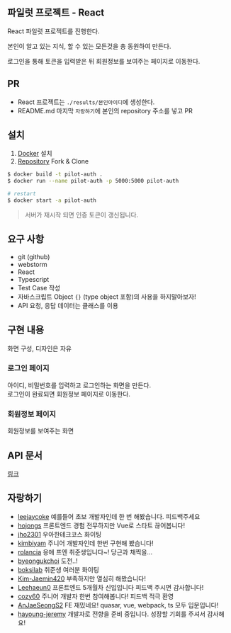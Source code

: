 ## 파일럿 프로젝트 - React

React 파일럿 프로젝트를 진행한다.

본인이 알고 있는 지식, 할 수 있는 모든것을 총 동원하여 만든다.

로그인을 통해 토큰을 입력받은 뒤 회원정보를 보여주는 페이지로 이동한다.

## PR

- React 프로젝트는 `./results/본인아이디`에 생성한다.
- README.md 마지막 `자랑하기`에 본인의 repository 주소를 넣고 PR

## 설치

1. [Docker](https://www.docker.com/) 설치
2. [Repository](https://github.com/leejaycoke/pilot-auth) Fork & Clone

```bash
$ docker build -t pilot-auth .
$ docker run --name pilot-auth -p 5000:5000 pilot-auth

# restart
$ docker start -a pilot-auth
```

> 서버가 재시작 되면 인증 토큰이 갱신됩니다.

## 요구 사항

- git (github)
- webstorm
- React
- Typescript
- Test Case 작성
- 자바스크립트 Object `{}` (type object 포함)의 사용을 하지말아보자!
- API 요청, 응답 데이터는 클래스를 이용

## 구현 내용

화면 구성, 디자인은 자유

### 로그인 페이지

아이디, 비밀번호를 입력하고 로그인하는 화면을 만든다.  
로그인이 완료되면 회원정보 페이지로 이동한다.

### 회원정보 페이지

회원정보를 보여주는 화면

## API 문서

[링크](https://github.com/leejaycoke/pilot-react/blob/master/API.md)

## 자랑하기

- [leejaycoke](https://github.com/leejaycoke/pilot-react/tree/main/results/hodolman) 예를들어 초보 개발자인데 한 번 해봤습니다. 피드백주세요
- [hojongs](https://github.com/leejaycoke/pilot-react/tree/main/results/hojongs) 프론트엔드 경험 전무하지만 Vue로 스타트 끊어봅니다!
- [jho2301](https://github.com/leejaycoke/pilot-react/tree/main/results/jho2301) 우아한테크코스 화이팅
- [kimbiyam](https://github.com/leejaycoke/pilot-react/tree/main/results/kimbiyam) 주니어 개발자인데 한번 구현해 봤습니다!
- [rolancia](https://github.com/leejaycoke/pilot-react/tree/main/results/rolancia) 응애 프엔 취준생입니다~! 당근과 채찍을...
- [byeongukchoi](https://github.com/leejaycoke/pilot-react/tree/main/results/byeongukchoi) 도전..!
- [boksilab](https://github.com/boksilab/pilot-react/tree/main/results/boksilab) 취준생 여러분 화이팅
- [Kim-Jaemin420](https://github.com/Kim-Jaemin420/pilot-react/results/Kim-Jaemin420) 부족하지만 열심히 해봤습니다!
- [Leehaeun0](https://github.com/Leehaeun0/pilot-react/tree/main/results/leehaeun0) 프론트엔드 5개월차 신입입니다 피드백 주시면 감사합니다!
- [cozy60](https://github.com/cozy60/pilot-react/tree/main/results/cozy60) 주니어 개발자 한번 참여해봅니다! 피드백 적극 환영
- [AnJaeSeongS2](https://github.com/AnJaeSeongS2/pilot-auth-quasar-app/tree/main/results/AnJaeSeongS2) FE 재밌네요! quasar, vue, webpack, ts 모두 입문입니다!
- [hayoung-jeremy](https://github.com/hayoung-jeremy/pilot-react/tree/main/results/hayoung-jeremy) 개발자로 전향을 준비 중입니다. 성장할 기회를 주셔서 감사해요!
